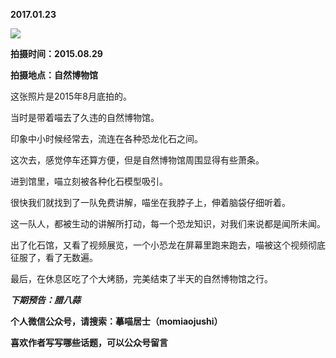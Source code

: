 
          
            
**2017.01.23**



![](//upload-images.jianshu.io/upload_images/51001-80701a07098b6ccc.jpg)




**拍摄时间：2015.08.29**

**拍摄地点：自然博物馆**

这张照片是2015年8月底拍的。

当时是带着喵去了久违的自然博物馆。

印象中小时候经常去，流连在各种恐龙化石之间。

这次去，感觉停车还算方便，但是自然博物馆周围显得有些萧条。

进到馆里，喵立刻被各种化石模型吸引。

很快我们就找到了一队免费讲解，喵坐在我脖子上，伸着脑袋仔细听着。

这一队人，都被生动的讲解所打动，每一个恐龙知识，对我们来说都是闻所未闻。

出了化石馆，又看了视频展览，一个小恐龙在屏幕里跑来跑去，喵被这个视频彻底征服了，看了无数遍。

最后，在休息区吃了个大烤肠，完美结束了半天的自然博物馆之行。


***下期预告：腊八蒜***


**个人微信公众号，请搜索：摹喵居士（momiaojushi）**

**喜欢作者写写哪些话题，可以公众号留言**

          
        